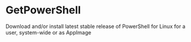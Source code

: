 # GetPowerShell
Download and/or install latest stable release of PowerShell for Linux for a user, system-wide or as AppImage
